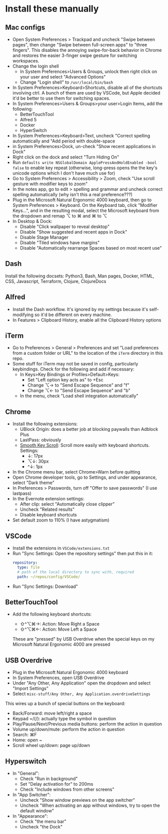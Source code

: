 # Install these manually

## Mac configs
* Open System Preferences > Trackpad and uncheck "Swipe between pages", then change
  "Swipe between full-screen apps" to "three fingers". This disables the annoying
  swipe-for-back behavior in Chrome and restores the easier 3-finger swipe gesture
  for switching workspaces.
* Change the login shell
  * In System Preferences>Users & Groups, unlock then right click on your user and select "Advanced Options"
  * Change "Login shell" to `/usr/local/bin/bash`
* In System Preferences>Keyboard>Shortcuts, disable all of the shortcuts involving ctrl. A bunch of them are used by VSCode, but Apple decided it'd be better to use them for switching spaces.
* In System Preferences>Users & Groups>your user>Login Items, add the following:
  * BetterTouchTool
  * Alfred 5
  * Docker
  * HyperSwitch
* In System Preferences>Keyboard>Text, uncheck "Correct spelling automatically and "Add period with double-space
* in System Preferences>Dock, un-check "Show recent applications in Dock"
* Right click on the dock and select "Turn Hiding On"
* Run `defaults write NSGlobalDomain ApplePressAndHoldEnabled -bool false` to
  enable key repeat (otherwise, long-press opens the the key's unicode options which I don't have
  much use for)
* Go to System Preferences > Accessibility > Zoom, check "Use scroll gesture with modifier keys to zoom"
* In the notes app, go to edit > spelling and grammar and uncheck correct spelling automatically (why isn't this a real preference???)
* Plug in the Microsoft Natural Ergonomic 4000 keyboard, then go to System
  Preferences > Keyboard. On the Keyboard tab, click "Modifier Keys...", and in
  the resulting modal, select the Microsoft keyboard from the dropdown and
  remap ⌥ to ⌘ and ⌘ to ⌥
* In Desktop & Dock:
  * Disable "Click wallpaper to reveal desktop"
  * Disable "Show suggested and recent apps in Dock"
  * Disable Stage Manager
  * Disable "Tiled windows have margins"
  * Disable "Automatically rearrange Spaces based on most recent use"

## Dash
Install the following docsets: Python3, Bash, Man pages, Docker, HTML, CSS, Javascript, Terraform,
Clojure, ClojureDocs

## Alfred
* Install the Dash workflow. It's ignored by my settings because it's self-modifying so it'd be
  different on every machine.
* In Features > Clipboard History, enable all the Clipboard History options

## iTerm
* Go to Preferences > General > Preferences and set "Load preferences from a custom folder or URL"
  to the location of the `iTerm` directory in this repo.
* Some stuff for iTerm may not be saved in config, particularly keybindings. Check for the following and add if necessary:
  * In Keys>Key Bindings or Profiles>Default>Keys:
    * Set "Left option key acts as" to +Esc
    * Change ⌥→ to "Send Escape Sequence" and "f"
    * Change ⌥← to "Send Escape Sequence" and "b"
  * In the menu, check "Load shell integration automatically"

## Chrome
* Install the following extensions:
  * UBlock Origin: does a better job at blocking paywalls than Adblock Plus
  * LastPass: obviously
  * [Smooth Key Scroll](https://chrome.google.com/webstore/detail/smooth-key-scroll/gphmhpfbknciemgfnfhjapilmcaecljh):
    Scroll more easily with keyboard shortcuts. Settings:
    * ↓: 17px
    * ⌥↓: 30px
    * ^↓: 1px
* In the Chrome menu bar, select Chrome>Warn before quitting
* Open Chrome developer tools, go to Settings, and under appearance, select "Dark theme"
* In Preferences > Passwords, turn off "Offer to save passwords" (I use lastpass)
* In the Evernote extension settings:
  * After clip: select "Automatically close clipper"
  * Uncheck "Related results"
  * Disable keyboard shortcuts
* Set default zoom to 110% (I have astygmatism)

## VSCode
* Install the extensions in `VSCode/extensions.txt`
* Run "Sync Settings: Open the repository settings" then put this in it:
  ```yml
  repository:
    type: file
    # path of the local directory to sync with, required
    path: ~/repos/config/VSCode/
  ```
* Run "Sync Settings: Download"

## BetterTouchTool
* Add the following keyboard shortcuts:
  * ⇧^⌥⌘→: Action: Move Right a Space
  * ⇧^⌥⌘←: Action: Move Left a Space
  
  These are "pressed" by USB Overdrive when the special keys on my Microsoft Natural Ergonomic
  4000 are pressed

## USB Overdrive
* Plug in the Microsoft Natural Ergonomic 4000 keyboard
* In System Preferences, open USB Overdrive
* Under "Any Other, Any Application" open the dropdown and select "Import Settings"
* Select `misc-stuff/Any Other, Any Application.overdriveSettings`

This wires up a bunch of special buttons on the keyboard:
* Back/Forward: move left/right a space
* Keypad =/(/): actually type the symbol in question
* Play/Pause/Next/Previous media buttons: perform the action in question
* Volume up/down/mute: perform the action in question
* Search: ⌘F
* Home: open ~
* Scroll wheel up/down: page up/down

## Hyperswitch
* In "General":
  * Check "Run in background"
  * Set "Delay activation for" to 200ms
  * Check "Include windows from other screens"
* In "App Switcher":
  * Uncheck "Show window previews on the app switcher"
  * Uncheck "When activating an app without windows, try to open the default window"
* In "Appearance":
  * Check "the menu bar"
  * Uncheck "the Dock"
